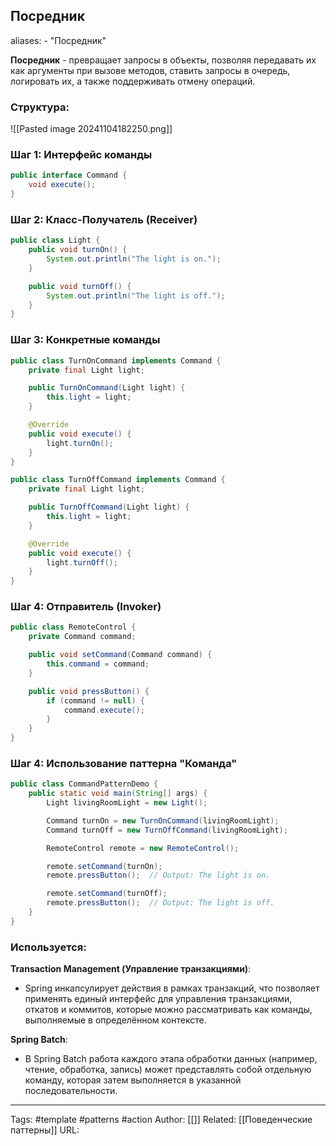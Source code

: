 ## Посредник

aliases: 
	- "Посредник"

**Посредник** - превращает запросы в объекты, позволяя передавать их как аргументы при вызове методов, ставить запросы в очередь, логировать их, а также поддерживать отмену операций.

### Структура:
![[Pasted image 20241104182250.png]]

### Шаг 1: Интерфейс команды
```java
public interface Command {
    void execute();
}
```

### Шаг 2: Класс-Получатель (Receiver)

```java
public class Light {
    public void turnOn() {
        System.out.println("The light is on.");
    }

    public void turnOff() {
        System.out.println("The light is off.");
    }
}
```

### Шаг 3: Конкретные команды

```java
public class TurnOnCommand implements Command {
    private final Light light;

    public TurnOnCommand(Light light) {
        this.light = light;
    }

    @Override
    public void execute() {
        light.turnOn();
    }
}

public class TurnOffCommand implements Command {
    private final Light light;

    public TurnOffCommand(Light light) {
        this.light = light;
    }

    @Override
    public void execute() {
        light.turnOff();
    }
}
```

### Шаг 4: Отправитель (Invoker)

```java
public class RemoteControl {
    private Command command;

    public void setCommand(Command command) {
        this.command = command;
    }

    public void pressButton() {
        if (command != null) {
            command.execute();
        }
    }
}
```

### Шаг  4: Использование паттерна "Команда"

```java
public class CommandPatternDemo {
    public static void main(String[] args) {
        Light livingRoomLight = new Light();

        Command turnOn = new TurnOnCommand(livingRoomLight);
        Command turnOff = new TurnOffCommand(livingRoomLight);

        RemoteControl remote = new RemoteControl();

        remote.setCommand(turnOn);
        remote.pressButton();  // Output: The light is on.

        remote.setCommand(turnOff);
        remote.pressButton();  // Output: The light is off.
    }
}
```

### Используется:
**Transaction Management (Управление транзакциями)**:
- Spring инкапсулирует действия в рамках транзакций, что позволяет применять единый интерфейс для управления транзакциями, откатов и коммитов, которые можно рассматривать как команды, выполняемые в определённом контексте.

**Spring Batch**:
- В Spring Batch работа каждого этапа обработки данных (например, чтение, обработка, запись) может представлять собой отдельную команду, которая затем выполняется в указанной последовательности.

---
Tags: #template #patterns #action
Author: [[]]
Related: [[Поведенческие паттерны]]
URL: 